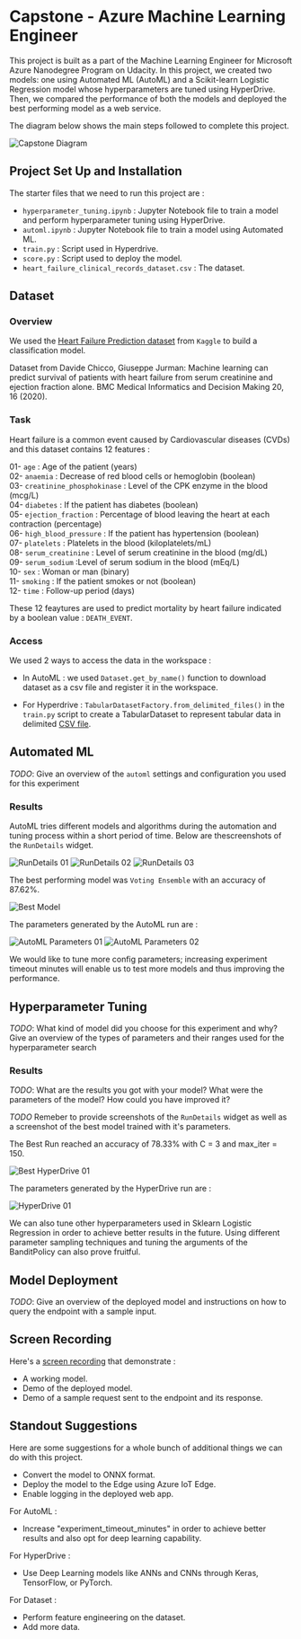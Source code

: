 # Capstone - Azure Machine Learning Engineer

This project is built as a part of the Machine Learning Engineer for Microsoft Azure Nanodegree Program on Udacity. In this project, we created two models: one using Automated ML (AutoML) and a Scikit-learn Logistic Regression model whose hyperparameters are tuned using HyperDrive. Then, we compared the performance of both the models and deployed the best performing model as a web service.

The diagram below shows the main steps followed to complete this project.

![Capstone Diagram](https://github.com/nbelmokhtar/Udacity_AZMLND_Project_3_Capstone/blob/master/starter_file/screenshots/capstone-diagram.png)

## Project Set Up and Installation

The starter files that we need to run this project are :

- `hyperparameter_tuning.ipynb` : Jupyter Notebook file to train a model and perform hyperparameter tuning using HyperDrive.
- `automl.ipynb` : Jupyter Notebook file to train a model using Automated ML. 
- `train.py` : Script used in Hyperdrive.
- `score.py` : Script used to deploy the model.
- `heart_failure_clinical_records_dataset.csv` : The dataset.

## Dataset

### Overview

We used the [Heart Failure Prediction dataset](https://www.kaggle.com/andrewmvd/heart-failure-clinical-data) from `Kaggle` to build a classification model.

Dataset from Davide Chicco, Giuseppe Jurman: Machine learning can predict survival of patients with heart failure from serum creatinine and ejection fraction alone. BMC Medical Informatics and Decision Making 20, 16 (2020).

### Task

Heart failure is a common event caused by Cardiovascular diseases (CVDs) and this dataset contains 12 features :

01- `age` : Age of the patient (years)<br/> 
02- `anaemia` : Decrease of red blood cells or hemoglobin (boolean)<br/> 
03- `creatinine_phosphokinase` : Level of the CPK enzyme in the blood (mcg/L)<br/> 
04- `diabetes` : If the patient has diabetes (boolean)<br/> 
05- `ejection_fraction` : Percentage of blood leaving the heart at each contraction (percentage)<br/> 
06- `high_blood_pressure` : If the patient has hypertension (boolean)<br/> 
07- `platelets` : Platelets in the blood (kiloplatelets/mL)<br/> 
08- `serum_creatinine` : Level of serum creatinine in the blood (mg/dL)<br/> 
09- `serum_sodium` :Level of serum sodium in the blood (mEq/L)<br/> 
10- `sex` : Woman or man (binary)<br/> 
11- `smoking` : If the patient smokes or not (boolean)<br/> 
12- `time` : Follow-up period (days)<br/>

These 12 feaytures are used to predict mortality by heart failure indicated by a boolean value : `DEATH_EVENT`.
 
### Access

We used 2 ways to access the data in the workspace :

- In AutoML : we used `Dataset.get_by_name()` function to download dataset as a csv file and register it in the workspace.

- For Hyperdrive : `TabularDatasetFactory.from_delimited_files()` in the `train.py` script to create a TabularDataset to represent tabular data in delimited [CSV file](https://raw.githubusercontent.com/nbelmokhtar/Udacity_AZMLND_Project_3_Capstone/master/starter_file/heart_failure_clinical_records_dataset.csv).

## Automated ML
*TODO*: Give an overview of the `automl` settings and configuration you used for this experiment

### Results

AutoML tries different models and algorithms during the automation and tuning process within a short period of time. Below are thescreenshots of the `RunDetails` widget.  

![RunDetails 01](https://github.com/nbelmokhtar/Udacity_AZMLND_Project_3_Capstone/blob/master/starter_file/screenshots/automl/001.PNG)
![RunDetails 02](https://github.com/nbelmokhtar/Udacity_AZMLND_Project_3_Capstone/blob/master/starter_file/screenshots/automl/002.PNG)
![RunDetails 03](https://github.com/nbelmokhtar/Udacity_AZMLND_Project_3_Capstone/blob/master/starter_file/screenshots/automl/003.PNG)

The best performing model was `Voting Ensemble` with an accuracy of 87.62%.

![Best Model](https://github.com/nbelmokhtar/Udacity_AZMLND_Project_3_Capstone/blob/master/starter_file/screenshots/automl/008.PNG)

The parameters generated by the AutoML run are :

![AutoML Parameters 01](https://github.com/nbelmokhtar/Udacity_AZMLND_Project_3_Capstone/blob/master/starter_file/screenshots/automl/004.PNG)
![AutoML Parameters 02](https://github.com/nbelmokhtar/Udacity_AZMLND_Project_3_Capstone/blob/master/starter_file/screenshots/automl/005.PNG)

We would like to tune more config parameters; increasing experiment timeout minutes will enable us to test more models and thus improving the performance.

## Hyperparameter Tuning
*TODO*: What kind of model did you choose for this experiment and why? Give an overview of the types of parameters and their ranges used for the hyperparameter search


### Results
*TODO*: What are the results you got with your model? What were the parameters of the model? How could you have improved it?

*TODO* Remeber to provide screenshots of the `RunDetails` widget as well as a screenshot of the best model trained with it's parameters.


The Best Run reached an accuracy of 78.33% with C = 3 and max_iter = 150.

![Best HyperDrive 01](https://github.com/nbelmokhtar/Udacity_AZMLND_Project_3_Capstone/blob/master/starter_file/screenshots/hdr/009.PNG)

The parameters generated by the HyperDrive run are :

![HyperDrive 01](https://github.com/nbelmokhtar/Udacity_AZMLND_Project_3_Capstone/blob/master/starter_file/screenshots/automl/006.PNG)

We can also tune other hyperparameters used in Sklearn Logistic Regression in order to achieve better results in the future. Using different parameter sampling techniques and tuning the arguments of the BanditPolicy can also prove fruitful.

## Model Deployment
*TODO*: Give an overview of the deployed model and instructions on how to query the endpoint with a sample input.

## Screen Recording

Here's a [screen recording](https://www.dropbox.com/s/yl9b4pqcduo3je3/nb-udacity-azmlnd-project-3.mp4?dl=0) that demonstrate :

- A working model.
- Demo of the deployed  model.
- Demo of a sample request sent to the endpoint and its response.

## Standout Suggestions

Here are some suggestions for a whole bunch of additional things we can do with this project.

- Convert the model to ONNX format.
- Deploy the model to the Edge using Azure IoT Edge.
- Enable logging in the deployed web app.

For AutoML :

- Increase "experiment_timeout_minutes" in order to achieve better results and also opt for deep learning capability.

For HyperDrive :

- Use Deep Learning models like ANNs and CNNs through Keras, TensorFlow, or PyTorch.

For Dataset :

- Perform feature engineering on the dataset.
- Add more data.
